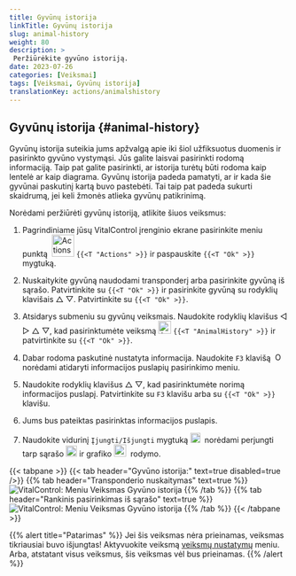 ```yaml
---
title: Gyvūnų istorija
linkTitle: Gyvūnų istorija
slug: animal-history
weight: 80
description: >
 Peržiūrėkite gyvūno istoriją.
date: 2023-07-26
categories: [Veiksmai]
tags: [Veiksmai, Gyvūnų istorija]
translationKey: actions/animalshistory
---
```


## Gyvūnų istorija {#animal-history}

Gyvūnų istorija suteikia jums apžvalgą apie iki šiol užfiksuotus duomenis ir pasirinkto gyvūno vystymąsi. Jūs galite laisvai pasirinkti rodomą informaciją. Taip pat galite pasirinkti, ar istorija turėtų būti rodoma kaip lentelė ar kaip diagrama. Gyvūnų istorija padeda pamatyti, ar ir kada šie gyvūnai paskutinį kartą buvo pastebėti. Tai taip pat padeda sukurti skaidrumą, jei keli žmonės atlieka gyvūnų patikrinimą.

Norėdami peržiūrėti gyvūnų istoriją, atlikite šiuos veiksmus:

1. Pagrindiniame jūsų VitalControl įrenginio ekrane pasirinkite meniu punktą &nbsp;<img src="/icons/actions.svg" width="40" align="bottom" alt="Actions" />  `{{<T "Actions" >}}` ir paspauskite `{{<T "Ok" >}}` mygtuką.

2. Nuskaitykite gyvūną naudodami transponderį arba pasirinkite gyvūną iš sąrašo. Patvirtinkite su `{{<T "Ok" >}}` ir pasirinkite gyvūną su rodyklių klavišais △ ▽. Patvirtinkite su `{{<T "Ok" >}}`.

3. Atsidarys submeniu su gyvūnų veiksmais. Naudokite rodyklių klavišus ◁ ▷ △ ▽, kad pasirinktumėte veiksmą <img src="/icons/actions/history.svg" width="23" align="bottom" alt="Animal history" /> `{{<T "AnimalHistory" >}}` ir patvirtinkite su `{{<T "Ok" >}}`.

4. Dabar rodoma paskutinė nustatyta informacija. Naudokite `F3` klavišą &nbsp;<img src="/icons/footer/open-popup.svg" width="15" align="bottom" alt="Open popup" /> norėdami atidaryti informacijos puslapių pasirinkimo meniu.

5. Naudokite rodyklių klavišus △ ▽, kad pasirinktumėte norimą informacijos puslapį. Patvirtinkite su `F3` klavišu arba su `{{<T "Ok" >}}` klavišu.

6. Jums bus pateiktas pasirinktas informacijos puslapis.

7. Naudokite vidurinį `Įjungti/Išjungti` mygtuką <img src="/icons/footer/on-off.svg" width="18" align="bottom" alt="On/Off button" />&nbsp; norėdami perjungti tarp sąrašo <img src="/icons/footer/list.svg" width="20" align="bottom" alt="Liste display" /> ir grafiko <img src="/icons/footer/chart.svg" width="22" align="bottom" alt="Chart display" />&nbsp; rodymo.

{{< tabpane >}}
{{< tab header="Gyvūno istorija:" text=true disabled=true />}}
{{% tab header="Transponderio nuskaitymas" text=true %}}
![VitalControl: Meniu Veiksmas Gyvūno istorija](../images/animalhistory-scan.png "Gyvūno istorija")
{{% /tab %}}
{{% tab header="Rankinis pasirinkimas iš sąrašo" text=true %}}
![VitalControl: Meniu Veiksmas Gyvūno istorija](../images/animalhistory.png "Gyvūno istorija")
{{% /tab %}}
{{< /tabpane >}}

{{% alert title="Patarimas" %}}
Jei šis veiksmas nėra prieinamas, veiksmas tikriausiai buvo išjungtas! Aktyvuokite veiksmą [veiksmų nustatymų](../setting/) meniu. Arba, atstatant visus veiksmus, šis veiksmas vėl bus prieinamas.
{{% /alert %}}
